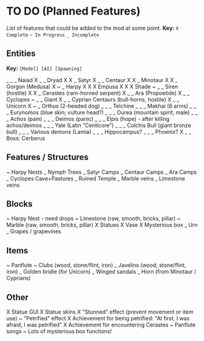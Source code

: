 # TO DO (Planned Features)

List of features that could be added to the mod at some point.
__Key:__
`X Complete` `~ In Progress` `_ Incomplete`

## Entities

__Key:__
`[Model] [AI] [Spawning]`

_ _ _ Naiad
X _ _ Dryad
X X _ Satyr
X _ _ Centaur
X X _ Minotaur
X X _ Gorgon (Medusa)
X ~ _ Harpy
X X X Empusa
X X X Shade
~ _ _ Siren (hostile)
X X _ Cerastes (ram-horned serpent)
X _ _ Ara (Propoetide)
X _ _ Cyclopes
~ _ _ Giant
X _ _ Cyprian Centaurs (bull-horns, hostile)
X _ _ Unicorn
X ~ _ Orthus (2-headed dog)
_ _ _ Telchine
_ _ _ Makhai (6 arms)
_ _ _ Eurynomos (blue skin; vulture head?)
_ _ _ Ourea (mountain spirit, male)
_ _ _ Achos (pain)
_ _ _ Deimos (panic)
_ _ _ Elpis (hope) - after killing achos/deimos
_ _ _ Yale (Latin "Centicore")
_ _ _ Colchis Bull (giant bronze bull)
_ _ _ Various demons (Lamia)
_ _ _ Hippocampus?
_ _ _ Phoenix?
X _ _ Boss: Cerberus

## Features / Structures
~ Harpy Nests
_ Nymph Trees
_ Satyr Camps
_ Centaur Camps
_ Ara Camps
_ Cyclopes Cave+Pastures
_ Ruined Temple
_ Marble veins
_ Limestone veins

## Blocks

~ Harpy Nest - need drops
~ Limestone (raw, smooth, bricks, pillar)
~ Marble (raw, smooth, bricks, pillar)
X Statues
X Vase
X Mysterious box
_ Urn
_ Grapes / grapevines

## Items

~ Panflute
~ Clubs (wood, stone/flint, iron)
_ Javelins (wood, stone/flint, iron)
_ Golden bridle (for Unicorn)
_ Winged sandals
_ Horn (from Minotaur / Cyprians)

## Other

X Statue GUI
X Statue skins
X "Stunned" effect (prevent movement or item use)
~ "Petrified" effect
X Achievement for being petrified: "At first, I was afraid, I was petrified"
X Achievement for encountering Cerastes
~ Panflute songs
~ Lots of mysterious box functions!
